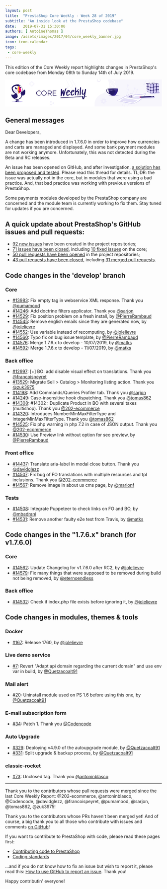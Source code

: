 ```yaml
---
layout: post
title:  "PrestaShop Core Weekly - Week 28 of 2019"
subtitle: "An inside look at the PrestaShop codebase"
date:   2019-07-31 15:30:00
authors: [ AntoineThomas ]
image: /assets/images/2017/04/core_weekly_banner.jpg
icon: icon-calendar
tags:
 - core-weekly
---
```


This edition of the Core Weekly report highlights changes in PrestaShop's core codebase from Monday 08th to Sunday 14th of July 2019.

![Core Weekly banner](/assets/images/2018/12/banner-core-weekly.jpg)


## General messages

Dear Developers,

A change has been introduced in 1.7.6.0 in order to improve how currencies and carts are managed and displayed. And some bank payment modules are not working anymore. Unfortunately, this was not detected during the Beta and RC releases.

An issue has been opened on GitHub, and after investigation, [a solution has been proposed and tested](https://github.com/PrestaShop/PrestaShop/issues/14648#issuecomment-515989994). Please read this thread for details. TL;DR: the issue was actually not in the core, but in modules that were using a bad practice. And, that bad practice was working with previous versions of PrestaShop.

Some payments modules developed by the PrestaShop company are concerned and the module team is currently working to fix them. Stay tuned for updates if you are concerned.


## A quick update about PrestaShop's GitHub issues and pull requests:

- [92 new issues](https://github.com/search?q=org%3APrestaShop+is%3Apublic++-repo%3Aprestashop%2Fprestashop.github.io++is%3Aissue+created%3A2019-07-08..2019-07-14) have been created in the project repositories;
- [71 issues have been closed](https://github.com/search?q=org%3APrestaShop+is%3Apublic++-repo%3Aprestashop%2Fprestashop.github.io++is%3Aissue+closed%3A2019-07-08..2019-07-14), including [10 fixed issues](https://github.com/search?q=org%3APrestaShop+is%3Apublic++-repo%3Aprestashop%2Fprestashop.github.io++is%3Aissue+label%3Afixed+closed%3A2019-07-08..2019-07-14) on the core;
- [50 pull requests have been opened](https://github.com/search?q=org%3APrestaShop+is%3Apublic++-repo%3Aprestashop%2Fprestashop.github.io++is%3Apr+created%3A2019-07-08..2019-07-14) in the project repositories;
- [43 pull requests have been closed](https://github.com/search?q=org%3APrestaShop+is%3Apublic++-repo%3Aprestashop%2Fprestashop.github.io++is%3Apr+closed%3A2019-07-08..2019-07-14), including [31 merged pull requests](https://github.com/search?q=org%3APrestaShop+is%3Apublic++-repo%3Aprestashop%2Fprestashop.github.io++is%3Apr+merged%3A2019-07-08..2019-07-14).


## Code changes in the 'develop' branch

### Core

* [#13983](https://github.com/PrestaShop/PrestaShop/pull/13983): Fix empty tag in webservice XML response. Thank you [@pumamood](https://github.com/pumamood)
* [#14246](https://github.com/PrestaShop/PrestaShop/pull/14246): Add doctrine filters applicator. Thank you [@sarjon](https://github.com/sarjon)
* [#14529](https://github.com/PrestaShop/PrestaShop/pull/14529): Fix position problem on a fresh install, by [@PierreRambaud](https://github.com/PierreRambaud)
* [#14545](https://github.com/PrestaShop/PrestaShop/pull/14545): Remove english emails since they are generated now, by [@jolelievre](https://github.com/jolelievre)
* [#14552](https://github.com/PrestaShop/PrestaShop/pull/14552): Use variable instead of recomputing, by [@jolelievre](https://github.com/jolelievre)
* [#14560](https://github.com/PrestaShop/PrestaShop/pull/14560): Typo fix on bug issue template, by [@PierreRambaud](https://github.com/PierreRambaud)
* [#14576](https://github.com/PrestaShop/PrestaShop/pull/14576): Merge 1.7.6.x to develop - 10/07/2019, by [@matks](https://github.com/matks)
* [#14592](https://github.com/PrestaShop/PrestaShop/pull/14592): Merge 1.7.6.x to develop - 11/07/2019, by [@matks](https://github.com/matks)


### Back office

* [#12997](https://github.com/PrestaShop/PrestaShop/pull/12997): [+] BO: add disable visual effect on translations. Thank you [@francoispeyret](https://github.com/francoispeyret)
* [#13529](https://github.com/PrestaShop/PrestaShop/pull/13529): Migrate Sell > Catalog > Monitoring listing action. Thank you [@zuk3975](https://github.com/zuk3975)
* [#14198](https://github.com/PrestaShop/PrestaShop/pull/14198): Add Commands/Queries Profiler tab. Thank you [@sarjon](https://github.com/sarjon)
* [#14249](https://github.com/PrestaShop/PrestaShop/pull/14249): Case-insensitive hook dispatching. Thank you [@tomas862](https://github.com/tomas862)
* [#14308](https://github.com/PrestaShop/PrestaShop/pull/14308): #14302 : Duplicate Product in BO with several taxes (multishop). Thank you [@202-ecommerce](https://github.com/202-ecommerce)
* [#14320](https://github.com/PrestaShop/PrestaShop/pull/14320): Introduces NumberMinMaxFilterType and IntegerMinMaxFilterType. Thank you [@tomas862](https://github.com/tomas862)
* [#14525](https://github.com/PrestaShop/PrestaShop/pull/14525): Fix php warning in php 7.2 in case of JSON output. Thank you [@202-ecommerce](https://github.com/202-ecommerce)
* [#14530](https://github.com/PrestaShop/PrestaShop/pull/14530): Use Preview link without  option for seo preview, by [@PierreRambaud](https://github.com/PierreRambaud)


### Front office

* [#14437](https://github.com/PrestaShop/PrestaShop/pull/14437): Translate aria-label in modal close button. Thank you [@davidglezz](https://github.com/davidglezz)
* [#14507](https://github.com/PrestaShop/PrestaShop/pull/14507): Fix bug of FO translations with multiple resources and tpl inclusions. Thank you [@202-ecommerce](https://github.com/202-ecommerce)
* [#14567](https://github.com/PrestaShop/PrestaShop/pull/14567): Remove image in about us cms page, by [@marionf](https://github.com/marionf)


### Tests

* [#14508](https://github.com/PrestaShop/PrestaShop/pull/14508): Integrate Puppeteer to check links on FO and BO, by [@mbadrani](https://github.com/mbadrani)
* [#14531](https://github.com/PrestaShop/PrestaShop/pull/14531): Remove another faulty e2e test from Travis, by [@matks](https://github.com/matks)


## Code changes in the "1.7.6.x" branch (for v1.7.6.0)

### Core

* [#14562](https://github.com/PrestaShop/PrestaShop/pull/14562): Update Changelog for v1.7.6.0 after RC2, by [@jolelievre](https://github.com/jolelievre)
* [#14579](https://github.com/PrestaShop/PrestaShop/pull/14579): Fix many things that were supposed to be removed during build not being removed, by [@eternoendless](https://github.com/eternoendless)


### Back office

* [#14532](https://github.com/PrestaShop/PrestaShop/pull/14532): Check if index.php file exists before ignoring it, by [@jolelievre](https://github.com/jolelievre)


## Code changes in modules, themes & tools

### Docker

* [#167](https://github.com/PrestaShop/docker/pull/167): Release 1760, by [@jolelievre](https://github.com/jolelievre)


### Live demo service

* [#7](https://github.com/PrestaShop/live-demo-devices/pull/7): Revert "Adapt api domain regarding the current domain" and use env var in build, by [@Quetzacoalt91](https://github.com/Quetzacoalt91)


### Mail alert

* [#20](https://github.com/PrestaShop/ps_emailalerts/pull/20): Uninstall module used on PS 1.6 before using this one, by [@Quetzacoalt91](https://github.com/Quetzacoalt91)


### E-mail subscription form

* [#34](https://github.com/PrestaShop/ps_emailsubscription/pull/34): Patch 1. Thank you [@Codencode](https://github.com/Codencode)


### Auto Upgrade

* [#329](https://github.com/PrestaShop/autoupgrade/pull/329): Deploying v4.9.0 of the autoupgrade module, by [@Quetzacoalt91](https://github.com/Quetzacoalt91)
* [#331](https://github.com/PrestaShop/autoupgrade/pull/331): Split upgrade & backup process, by [@Quetzacoalt91](https://github.com/Quetzacoalt91)


### classic-rocket

* [#73](https://github.com/PrestaShop/classic-rocket/pull/73): Unclosed tag. Thank you [@antoninblasco](https://github.com/antoninblasco)


<hr />

Thank you to the contributors whose pull requests were merged since the last Core Weekly Report: @202-ecommerce, @antoninblasco, @Codencode, @davidglezz, @francoispeyret, @pumamood, @sarjon, @tomas862, @zuk3975!

Thank you to the contributors whose PRs haven't been merged yet! And of course, a big thank you to all those who contribute with issues and comments [on GitHub](https://github.com/PrestaShop/PrestaShop)!

If you want to contribute to PrestaShop with code, please read these pages first:

 * [Contributing code to PrestaShop](https://devdocs.prestashop.com/1.7/contribute/contribution-guidelines/)
 * [Coding standards](https://devdocs.prestashop.com/1.7/development/coding-standards/)

...and if you do not know how to fix an issue but wish to report it, please read this: [How to use GitHub to report an issue](https://devdocs.prestashop.com/1.7/contribute/contribute-reporting-issues/). Thank you!

Happy contributin' everyone!
